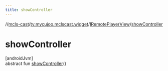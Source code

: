 ```yaml
---
title: showController
---
```

//[mcls-cast](../../../index.html)/[tv.mycujoo.mclscast.widget](../index.html)/[IRemotePlayerView](index.html)/[showController](show-controller.html)



# showController



[androidJvm]\
abstract fun [showController](show-controller.html)()




